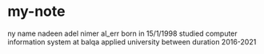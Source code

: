 # my-note
ny name nadeen adel nimer al_err born in 15/1/1998 studied computer information system at balqa applied university between duration 2016-2021
